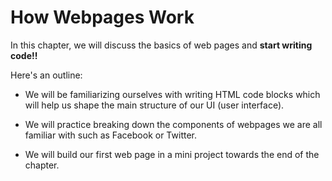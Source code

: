 # How Webpages Work


In this chapter, we will discuss the basics of web pages and __start writing code!!__

Here's an outline:

- We will be familiarizing ourselves with writing HTML code blocks which will help us shape the main structure of our UI (user interface).

- We will practice breaking down the components of webpages we are all familiar with such as Facebook or Twitter.

- We will build our first web page in a mini project towards the end of the chapter.  


